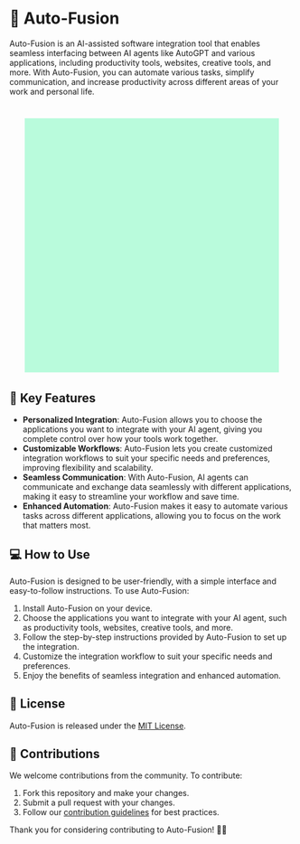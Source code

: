 # 🚀 Auto-Fusion

Auto-Fusion is an AI-assisted software integration tool that enables seamless interfacing between AI agents like AutoGPT and various applications, including productivity tools, websites, creative tools, and more. With Auto-Fusion, you can automate various tasks, simplify communication, and increase productivity across different areas of your work and personal life.

#
<div align="center">
  <img src="https://github.com/AbTrax/Auto-Fusion/blob/main/assets/AutoFustion.png" alt="Auto-Fusion Logo" width="450" height="450">
</div>


## 🌟 Key Features

- **Personalized Integration**: Auto-Fusion allows you to choose the applications you want to integrate with your AI agent, giving you complete control over how your tools work together.
- **Customizable Workflows**: Auto-Fusion lets you create customized integration workflows to suit your specific needs and preferences, improving flexibility and scalability.
- **Seamless Communication**: With Auto-Fusion, AI agents can communicate and exchange data seamlessly with different applications, making it easy to streamline your workflow and save time.
- **Enhanced Automation**: Auto-Fusion makes it easy to automate various tasks across different applications, allowing you to focus on the work that matters most.

## 💻 How to Use

Auto-Fusion is designed to be user-friendly, with a simple interface and easy-to-follow instructions. To use Auto-Fusion:

1. Install Auto-Fusion on your device.
2. Choose the applications you want to integrate with your AI agent, such as productivity tools, websites, creative tools, and more.
3. Follow the step-by-step instructions provided by Auto-Fusion to set up the integration.
4. Customize the integration workflow to suit your specific needs and preferences.
5. Enjoy the benefits of seamless integration and enhanced automation.

## 📄 License

Auto-Fusion is released under the [MIT License](https://github.com/username/repo/blob/branch/LICENSE).

## 🤝 Contributions

We welcome contributions from the community. To contribute:

1. Fork this repository and make your changes.
2. Submit a pull request with your changes.
3. Follow our [contribution guidelines](https://github.com/username/repo/blob/branch/CONTRIBUTING.md) for best practices.

Thank you for considering contributing to Auto-Fusion! 💪🎉
